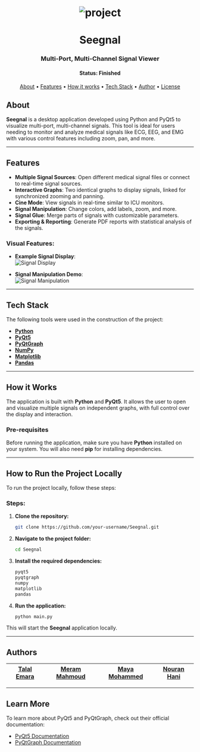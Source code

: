
<h1 align="center">
    <img alt="project" title="#About" src="./assets/banner.jpg" />
</h1>

<h1 align="center">Seegnal</h1>

<h3 align="center">Multi-Port, Multi-Channel Signal Viewer</h3>

<h4 align="center"> 
	 Status: Finished
</h4>

<p align="center">
 <a href="#about">About</a> •
 <a href="#features">Features</a> •
 <a href="#how-it-works">How it works</a> • 
 <a href="#tech-stack">Tech Stack</a> •  
 <a href="#author">Author</a> • 
 <a href="#license">License</a>
</p>

## About

**Seegnal** is a desktop application developed using Python and PyQt5 to visualize multi-port, multi-channel signals. This tool is ideal for users needing to monitor and analyze medical signals like ECG, EEG, and EMG with various control features including zoom, pan, and more.

---

## Features

- **Multiple Signal Sources**: Open different medical signal files or connect to real-time signal sources.
- **Interactive Graphs**: Two identical graphs to display signals, linked for synchronized zooming and panning.
- **Cine Mode**: View signals in real-time similar to ICU monitors.
- **Signal Manipulation**: Change colors, add labels, zoom, and more.
- **Signal Glue**: Merge parts of signals with customizable parameters.
- **Exporting & Reporting**: Generate PDF reports with statistical analysis of the signals.

### Visual Features:
- **Example Signal Display**:  
  ![Signal Display](./assets/signal-display.gif)
  
- **Signal Manipulation Demo**:  
  ![Signal Manipulation](./assets/signal-manipulation.gif)

---

## Tech Stack

The following tools were used in the construction of the project:

- **[Python](https://www.python.org/)**
- **[PyQt5](https://riverbankcomputing.com/software/pyqt/intro)**
- **[PyQtGraph](https://www.pyqtgraph.org/)**
- **[NumPy](https://numpy.org/)**
- **[Matplotlib](https://matplotlib.org/)**
- **[Pandas](https://pandas.pydata.org/)**

---


## How it Works

The application is built with **Python** and **PyQt5**. It allows the user to open and visualize multiple signals on independent graphs, with full control over the display and interaction.

### Pre-requisites

Before running the application, make sure you have **Python** installed on your system. You will also need **pip** for installing dependencies.

---

## How to Run the Project Locally

To run the project locally, follow these steps:

### Steps:

1. **Clone the repository:**
   ```bash
   git clone https://github.com/your-username/Seegnal.git
   ```

2. **Navigate to the project folder:**
   ```bash
   cd Seegnal
   ```


3. **Install the required dependencies:**
   ```bash
   pyqt5
   pyqtgraph
   numpy
   matplotlib
   pandas
   ```

5. **Run the application:**
   ```bash
   python main.py
   ```

This will start the **Seegnal** application locally.

---

## Authors

| [**Talal Emara**](https://github.com/author1) | [**Meram Mahmoud**](https://github.com/author2) | [**Maya Mohammed**](https://github.com/author3) | [**Nouran Hani**](https://github.com/author4) |
|:------------------------------------------:|:------------------------------------------:|:------------------------------------------:|:------------------------------------------:|

---


## Learn More

To learn more about PyQt5 and PyQtGraph, check out their official documentation:

- [PyQt5 Documentation](https://riverbankcomputing.com/software/pyqt/intro)
- [PyQtGraph Documentation](https://www.pyqtgraph.org/)
